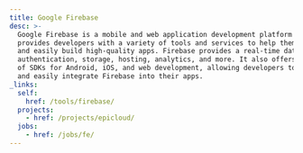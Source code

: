 ```yaml
---
title: Google Firebase
desc: >-
  Google Firebase is a mobile and web application development platform that
  provides developers with a variety of tools and services to help them quickly
  and easily build high-quality apps. Firebase provides a real-time database,
  authentication, storage, hosting, analytics, and more. It also offers a range
  of SDKs for Android, iOS, and web development, allowing developers to quickly
  and easily integrate Firebase into their apps.
_links:
  self:
    href: /tools/firebase/
  projects:
    - href: /projects/epicloud/
  jobs:
    - href: /jobs/fe/
---
```

